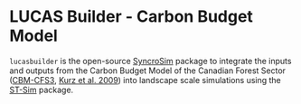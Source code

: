 # LUCAS Builder - Carbon Budget Model

`lucasbuilder` is the open-source [SyncroSim](https://syncrosim.com/) package to integrate the inputs and outputs from the Carbon Budget Model of the Canadian Forest Sector ([CBM-CFS3](https://natural-resources.canada.ca/climate-change/climate-change-impacts-forests/carbon-budget-model), [Kurz et al. 2009](https://doi.org/10.1016/j.ecolmodel.2008.10.018)) into landscape scale simulations using the [ST-Sim](http://docs.stsim.net/) package.

